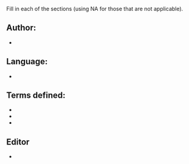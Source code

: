 <!-- If you are adding terms, change the pull request title to mention the terms added and language, or if there are a lot of them, the number of terms and language.

Examples:

Add definition for 'byte' (English)
Add definitions for 'agrégation', 'commentaire' (French)
Translate 5 terms (Spanish)
-->

Fill in each of the sections (using NA for those that are not applicable).

## Author: 

- 

## Language: 

- 

## Terms defined:

- 
- 
- 

## Editor

- 

<!--Assign the PR based on the language to the correct editor(s):
| Language   | Person                       |
|:----------:|:----------------------------:|
| Afrikaans  | @jsteyn, @elletjies          |
| Arabic     | @BatoolMM                    |
| English    | @baileythegreen, @zkamvar    |
| French     | @fmichonneau                 |
| Japanese   | @masamiy, @naoe-tatara       |
| Portuguese | @beatrizmilz                 |
| Spanish    | @ian-flores                  |
-->
